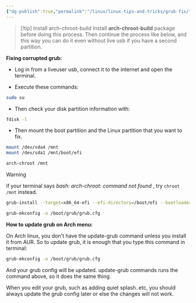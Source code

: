 ```yaml
---
{"dg-publish":true,"permalink":"/linux/linux-tips-and-tricks/grub-fix/","noteIcon":""}
---
```


> [!tip] Install arch-chroot-build
> Install **arch-chroot-build** package before doing this process. Then continue the process like below, and this way you can do it even without live usb if you have a second partition. 

**Fixing corrupted grub:**

- Log in from a liveuser usb, connect it to the internet and open the terminal.

- Execute these commands:

```bash
sudo su
```

- Then check your disk partition information with:

```bash
fdisk -l
```

- Then mount the boot partition and the Linux partition that you want to fix.

```bash
mount /dev/sda4 /mnt
mount /dev/sda1 /mnt/boot/efi
``` 

```bash
arch-chroot /mnt
```

> [!warning] 
> if your terminal says *bash: arch-chroot: command not found* , try `chroot /mnt` instead. 

```bash
grub-install --target=x86_64-efi --efi-directory=/boot/efi --bootloader-id=EndeavourOS
```

```bash
grub-mkconfig -o /boot/grub/grub.cfg
```

**How to update grub on Arch menu:**

On Arch linux, you don't have the update-grub command unless you install it from AUR. So to update grub, it is enough that you type this command in terminal:

```bash
grub-mkconfig -o /boot/grub/grub.cfg
```

And your grub config will be updated. update-grub commands runs the command above, so it does the same thing.

When you edit your grub, such as adding quiet splash..etc, you should always update the grub config later or else the changes will not work.